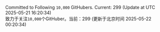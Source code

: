 Committed to Following `10,000` GitHubers. Current: <!-- FOLLOWING_COUNT -->299<!-- FOLLOWING_COUNT --> (Update at UTC <!-- LAST_UPDATED -->2025-05-21 16:20:34<!-- LAST_UPDATED -->)<br>
致力于关注`10,000`个GitHuber。当前：<!-- FOLLOWING_COUNT -->299<!-- FOLLOWING_COUNT --> (更新于北京时间 <!-- LAST_UPDATED_CST -->2025-05-22 00:20:34<!-- LAST_UPDATED_CST -->)

